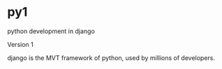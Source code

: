 # py1
python development in django

 Version 1

django is the MVT framework of python, used by millions of developers.
